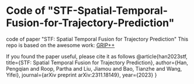 # Code of "STF-Spatial-Temporal-Fusion-for-Trajectory-Prediction"
code of paper "STF: Spatial Temporal Fusion for Trajectory Prediction"
This repo is based on the awesome work:
[GRIP++](https://github.com/xincoder/GRIP/tree/master)

If you found the paper useful, please cite it as follows
@article{han2023stf,
  title={STF: Spatial Temporal Fusion for Trajectory Prediction},
  author={Han, Pengqian and Roop, Partha and Liu, Jiamou and Bao, Tianzhe and Wang, Yifei},
  journal={arXiv preprint arXiv:2311.18149},
  year={2023}
}
